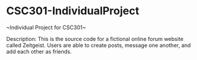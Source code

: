 # CSC301-IndividualProject
~Individual Project for CSC301~

Description:  This is the source code for a fictional online forum website called Zeitgeist. Users are able to create posts, message one another, 
              and add each other as friends. 

